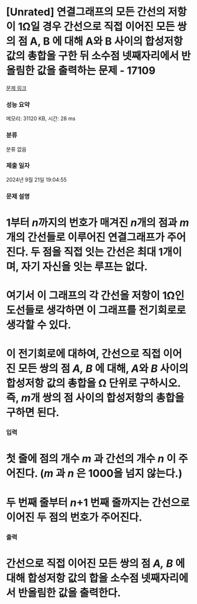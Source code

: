 # [Unrated] 연결그래프의 모든 간선의 저항이 1Ω일 경우 간선으로 직접 이어진 모든 쌍의 점 A, B 에 대해 A와 B 사이의 합성저항 값의 총합을 구한 뒤 소수점 넷째자리에서 반올림한 값을 출력하는 문제 - 17109 

[문제 링크](https://www.acmicpc.net/problem/17109) 

### 성능 요약

메모리: 31120 KB, 시간: 28 ms

### 분류

분류 없음

### 제출 일자

2024년 9월 21일 19:04:55

### 문제 설명

<h1 dir="ltr"><b id="docs-internal-guid-680b364c-7fff-23a1-d9f4-d55d49af48cf">1부터 <em>n</em>까지의 번호가 매겨진 <em>n</em>개의 점과 <em>m</em>개의 간선들로 이루어진 연결그래프가 주어진다. 두 점을 직접 잇는 간선은 최대 1개이며, 자기 자신을 잇는 루프는 없다. </b></h1>

<h1 dir="ltr"><b>여기서 이 그래프의 각 간선을 저항이 1Ω인 도선들로 생각하면 이 그래프를 전기회로로 생각할 수 있다.</b></h1>

<h1 dir="ltr"><b id="docs-internal-guid-680b364c-7fff-23a1-d9f4-d55d49af48cf">이 전기회로에 대하여, 간선으로 직접 이어진 모든 쌍의 점 <em>A, B </em>에 대해, <em>A</em>와 <em>B</em> 사이의 합성저항 값의 총합을 Ω 단위로 구하시오. 즉, <em>m</em>개 쌍의 점 사이의 합성저항의 총합을 구하면 된다.</b></h1>

### 입력 

 <h1 dir="ltr"><b id="docs-internal-guid-f3048aab-7fff-8d45-6dd6-5db8242fcb0a">첫 줄에 점의 개수 <em>m </em>과 간선의 개수 <em>n </em>이 주어진다. (</b><strong><em>m </em>과<em> n</em> 은 1000을 넘지 않는다.)</strong></h1>

<h1 dir="ltr"><b id="docs-internal-guid-f3048aab-7fff-8d45-6dd6-5db8242fcb0a">두 번째 줄부터 <em>n</em>+1 번째 줄까지는 간선으로 이어진 두 점의 번호가 주어진다.</b></h1>

### 출력 

 <h1 dir="ltr"><b id="docs-internal-guid-eb4308cb-7fff-cced-4b15-394539040d89">간선으로 직접 이어진 모든 쌍의 점 <em>A, B </em>에 대해 합성저항 값의 합을 소수점 넷째자리에서 반올림한 값을 출력한다.</b></h1>

